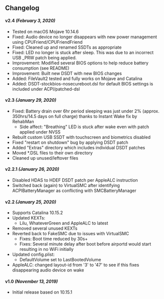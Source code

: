 ## Changelog

#### v2.4 _(February 3, 2020)_
  - Tested on macOS Mojave 10.14.6
  - Fixed: Audio device no longer disappears with new power management using CPUFriend/CPUFriendFriend
  - Fixed: Cleaned up and renamed SSDTs as appropriate
  - Fixed: LED no longer is stuck after sleep. This was due to an incorrect USB _PRW patch being applied.
  - Improvement: Modified several BIOS options to help reduce battery consumption (see README)
  - Improvement: Built new DSDT with new BIOS changes
  - Added: FileVault2 tested and fully works on Mojave and Catalina
  - Added: DSDT-stockbios-nosecureboot.dsl for default BIOS settings is included under ACPI/patched-dsl

#### v2.3 _(January 29, 2020)_
  - Fixed: Battery drain over 6hr period sleeping was just under 2% (approx. 350hrs/14.5 days on full charge) thanks to Instant Wake fix by RehabMan
    - Side affect: "Breathing" LED is stuck after wake even with patch applied under NVSS
  - Rebuilt custom USB SSDT with touchscreen and biometrics disabled
  - Fixed "restart on shutdown" bug by applying DSDT patch
  - Added "Extras" directory which includes individual DSDT patches
  - Moved \*.DSL files to their own directory
  - Cleaned up unused/leftover files
  
#### v2.2.1 _(January 26, 2020)_
  - Disabled HDAS to HDEF DSDT patch per AppleALC instruction
  - Switched back (again) to VirtualSMC after identifying ACPIBatteryManager as conflicting with SMCBatteryManager
  
#### v2.2 _(January 25, 2020)_
  - Supports Catalina 10.15.2
  - Updated KEXTs:
    - Lilu, WhateverGreen and AppleALC to latest
  - Removed several unused KEXTs
  - Reverted back to FakeSMC due to issues with VirtualSMC
    - Fixes: Boot time reduced by 30s+
    - Fixes: Several minute delay after boot before airportd would start resulting in no WiFi initially
  - Updated config.plist:
    - DefaultVolume set to LastBootedVolume
  - AppleALC: changed layout-id from '3' to '47' to see if this fixes disappearing audio device on wake
  
  #### v1.0 _(November 13, 2019)_
  - Initial release based on 10.15.1
